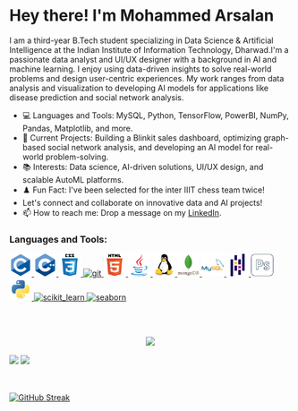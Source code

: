 # Hey there! I'm Mohammed Arsalan

I am a third-year B.Tech student specializing in Data Science & Artificial Intelligence at the Indian Institute of Information Technology, Dharwad.I'm a passionate data analyst and UI/UX designer with a background in AI and machine learning. I enjoy using data-driven insights to solve real-world problems and design user-centric experiences. My work ranges from data analysis and visualization to developing AI models for applications like disease prediction and social network analysis.

- 💻 Languages and Tools: MySQL, Python, TensorFlow, PowerBI, NumPy, Pandas, Matplotlib, and more.
- 🚀 Current Projects: Building a Blinkit sales dashboard, optimizing graph-based social network analysis, and developing an AI model for real-world problem-solving.
- 📚 Interests: Data science, AI-driven solutions, UI/UX design, and scalable AutoML platforms.
- ♟️ Fun Fact: I've been selected for the inter IIIT chess team twice!
- Let's connect and collaborate on innovative data and AI projects!
- 📫 How to reach me: Drop a message on my [LinkedIn](www.linkedin.com/in/mohammed-arsalan-58543a305).

<h3 align="left">Languages and Tools:</h3>
<p align="left">
  <a href="https://www.cprogramming.com/" target="_blank" rel="noreferrer">
    <img src="https://raw.githubusercontent.com/devicons/devicon/master/icons/c/c-original.svg" alt="c" width="40" height="40"/>
  </a>
  <a href="https://www.w3schools.com/cpp/" target="_blank" rel="noreferrer">
    <img src="https://raw.githubusercontent.com/devicons/devicon/master/icons/cplusplus/cplusplus-original.svg" alt="cplusplus" width="40" height="40"/>
  </a>
  <a href="https://www.w3schools.com/css/" target="_blank" rel="noreferrer">
    <img src="https://raw.githubusercontent.com/devicons/devicon/master/icons/css3/css3-original-wordmark.svg" alt="css3" width="40" height="40"/>
  </a>
  <a href="https://git-scm.com/" target="_blank" rel="noreferrer">
    <img src="https://www.vectorlogo.zone/logos/git-scm/git-scm-icon.svg" alt="git" width="40" height="40"/>
  </a>
  <a href="https://www.w3.org/html/" target="_blank" rel="noreferrer">
    <img src="https://raw.githubusercontent.com/devicons/devicon/master/icons/html5/html5-original-wordmark.svg" alt="html5" width="40" height="40"/>
  </a>
  <a href="https://www.java.com" target="_blank" rel="noreferrer">
    <img src="https://raw.githubusercontent.com/devicons/devicon/master/icons/java/java-original.svg" alt="java" width="40" height="40"/>
  </a>
  <a href="https://www.linux.org/" target="_blank" rel="noreferrer">
    <img src="https://raw.githubusercontent.com/devicons/devicon/master/icons/linux/linux-original.svg" alt="linux" width="40" height="40"/>
  </a>
  <a href="https://www.mongodb.com/" target="_blank" rel="noreferrer">
    <img src="https://raw.githubusercontent.com/devicons/devicon/master/icons/mongodb/mongodb-original-wordmark.svg" alt="mongodb" width="40" height="40"/>
  </a>
  <a href="https://www.mysql.com/" target="_blank" rel="noreferrer">
    <img src="https://raw.githubusercontent.com/devicons/devicon/master/icons/mysql/mysql-original-wordmark.svg" alt="mysql" width="40" height="40"/>
  </a>
  <a href="https://pandas.pydata.org/" target="_blank" rel="noreferrer">
    <img src="https://raw.githubusercontent.com/devicons/devicon/2ae2a900d2f041da66e950e4d48052658d850630/icons/pandas/pandas-original.svg" alt="pandas" width="40" height="40"/>
  </a>
  <a href="https://www.photoshop.com/en" target="_blank" rel="noreferrer">
    <img src="https://raw.githubusercontent.com/devicons/devicon/master/icons/photoshop/photoshop-line.svg" alt="photoshop" width="40" height="40"/>
  </a>
  <a href="https://www.python.org" target="_blank" rel="noreferrer">
    <img src="https://raw.githubusercontent.com/devicons/devicon/master/icons/python/python-original.svg" alt="python" width="40" height="40"/>
  </a>
  <a href="https://scikit-learn.org/" target="_blank" rel="noreferrer">
    <img src="https://upload.wikimedia.org/wikipedia/commons/0/05/Scikit_learn_logo_small.svg" alt="scikit_learn" width="40" height="40"/>
  </a>
  <a href="https://seaborn.pydata.org/" target="_blank" rel="noreferrer">
    <img src="https://seaborn.pydata.org/_images/logo-mark-lightbg.svg" alt="seaborn" width="40" height="40"/>
  </a>
</p>
<br><br>

<!-- <h2> 🔥 Github Stats:</h2>  -->
<p align="center">
<img src="https://i.imgur.com/YCw47Dm.gif">

   <div>
   <img width="52.7%"  src="https://github-readme-stats.vercel.app/api?username=Arsalan80425&show_icons=true&theme=radical" />
   <img width="40%"  src="https://github-readme-stats.vercel.app/api/top-langs/?username=Arsalan80425&layout=compact&theme=radical" />
   </div>
   </br></br>

[![GitHub Streak](https://streak-stats.demolab.com?user=Arsalan80425&theme=tokyonight&border_radius=6.5)](https://git.io/streak-stats)


